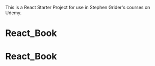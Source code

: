 This is a React Starter Project for use in Stephen Grider's courses on Udemy.
# React_Book
# React_Book

